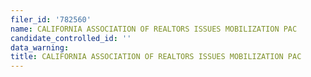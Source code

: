 ```yaml
---
filer_id: '782560'
name: CALIFORNIA ASSOCIATION OF REALTORS ISSUES MOBILIZATION PAC
candidate_controlled_id: ''
data_warning: 
title: CALIFORNIA ASSOCIATION OF REALTORS ISSUES MOBILIZATION PAC
---
```

